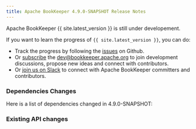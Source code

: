```yaml
---
title: Apache BookKeeper 4.9.0-SNAPSHOT Release Notes
---
```


Apache BookKeeper {{ site.latest_version }} is still under developement.

If you want to learn the progress of `{{ site.latest_version }}`, you can do:

- Track the progress by following the [issues](https://github.com/apache/bookkeeper/issues) on Github.
- Or [subscribe](mailto:dev-subscribe@bookkeeper.apache.org) the [dev@bookkeeper.apache.org](mailto:dev@bookkeeper.apache.org)
    to join development discussions, propose new ideas and connect with contributors.
- Or [join us on Slack](https://apachebookkeeper.herokuapp.com/) to connect with Apache BookKeeper committers and contributors.

### Dependencies Changes

Here is a list of dependencies changed in 4.9.0-SNAPSHOT:

### Existing API changes
